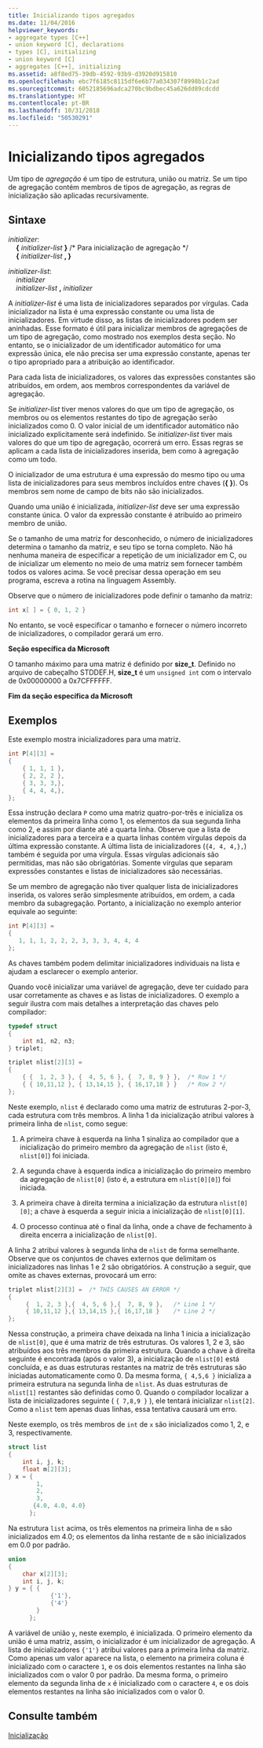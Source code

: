 ```yaml
---
title: Inicializando tipos agregados
ms.date: 11/04/2016
helpviewer_keywords:
- aggregate types [C++]
- union keyword [C], declarations
- types [C], initializing
- union keyword [C]
- aggregates [C++], initializing
ms.assetid: a8f8ed75-39db-4592-93b9-d3920d915810
ms.openlocfilehash: ebc7f6185c8115df6e6b77a034307f8998b1c2ad
ms.sourcegitcommit: 6052185696adca270bc9bdbec45a626dd89cdcdd
ms.translationtype: HT
ms.contentlocale: pt-BR
ms.lasthandoff: 10/31/2018
ms.locfileid: "50530291"
---
```

# <a name="initializing-aggregate-types"></a>Inicializando tipos agregados

Um tipo de *agregação* é um tipo de estrutura, união ou matriz. Se um tipo de agregação contém membros de tipos de agregação, as regras de inicialização são aplicadas recursivamente.

## <a name="syntax"></a>Sintaxe

*initializer*:<br/>
&nbsp;&nbsp;&nbsp;&nbsp;**{**  *initializer-list*  **}** /* Para inicialização de agregação \*/<br/>
&nbsp;&nbsp;&nbsp;&nbsp;**{**  *initializer-list*  **, }**

*initializer-list*:<br/>
&nbsp;&nbsp;&nbsp;&nbsp;*initializer*<br/>
&nbsp;&nbsp;&nbsp;&nbsp;*initializer-list*  **,**  *initializer*

A *initializer-list* é uma lista de inicializadores separados por vírgulas. Cada inicializador na lista é uma expressão constante ou uma lista de inicializadores. Em virtude disso, as listas de inicializadores podem ser aninhadas. Esse formato é útil para inicializar membros de agregações de um tipo de agregação, como mostrado nos exemplos desta seção. No entanto, se o inicializador de um identificador automático for uma expressão única, ele não precisa ser uma expressão constante, apenas ter o tipo apropriado para a atribuição ao identificador.

Para cada lista de inicializadores, os valores das expressões constantes são atribuídos, em ordem, aos membros correspondentes da variável de agregação.

Se *initializer-list* tiver menos valores do que um tipo de agregação, os membros ou os elementos restantes do tipo de agregação serão inicializados como 0. O valor inicial de um identificador automático não inicializado explicitamente será indefinido. Se *initializer-list* tiver mais valores do que um tipo de agregação, ocorrerá um erro. Essas regras se aplicam a cada lista de inicializadores inserida, bem como à agregação como um todo.

O inicializador de uma estrutura é uma expressão do mesmo tipo ou uma lista de inicializadores para seus membros incluídos entre chaves (**{ }**). Os membros sem nome de campo de bits não são inicializados.

Quando uma união é inicializada, *initializer-list* deve ser uma expressão constante única. O valor da expressão constante é atribuído ao primeiro membro de união.

Se o tamanho de uma matriz for desconhecido, o número de inicializadores determina o tamanho da matriz, e seu tipo se torna completo. Não há nenhuma maneira de especificar a repetição de um inicializador em C, ou de inicializar um elemento no meio de uma matriz sem fornecer também todos os valores acima. Se você precisar dessa operação em seu programa, escreva a rotina na linguagem Assembly.

Observe que o número de inicializadores pode definir o tamanho da matriz:

```C
int x[ ] = { 0, 1, 2 }
```

No entanto, se você especificar o tamanho e fornecer o número incorreto de inicializadores, o compilador gerará um erro.

**Seção específica da Microsoft**

O tamanho máximo para uma matriz é definido por **size_t**. Definido no arquivo de cabeçalho STDDEF.H, **size_t** é um `unsigned int` com o intervalo de 0x00000000 a 0x7CFFFFFF.

**Fim da seção específica da Microsoft**

## <a name="examples"></a>Exemplos

Este exemplo mostra inicializadores para uma matriz.

```C
int P[4][3] =
{
    { 1, 1, 1 },
    { 2, 2, 2 },
    { 3, 3, 3,},
    { 4, 4, 4,},
};
```

Essa instrução declara `P` como uma matriz quatro-por-três e inicializa os elementos da primeira linha como 1, os elementos da sua segunda linha como 2, e assim por diante até a quarta linha. Observe que a lista de inicializadores para a terceira e a quarta linhas contém vírgulas depois da última expressão constante. A última lista de inicializadores (`{4, 4, 4,},`) também é seguida por uma vírgula. Essas vírgulas adicionais são permitidas, mas não são obrigatórias. Somente vírgulas que separam expressões constantes e listas de inicializadores são necessárias.

Se um membro de agregação não tiver qualquer lista de inicializadores inserida, os valores serão simplesmente atribuídos, em ordem, a cada membro da subagregação. Portanto, a inicialização no exemplo anterior equivale ao seguinte:

```C
int P[4][3] =
{
   1, 1, 1, 2, 2, 2, 3, 3, 3, 4, 4, 4
};
```

As chaves também podem delimitar inicializadores individuais na lista e ajudam a esclarecer o exemplo anterior.

Quando você inicializar uma variável de agregação, deve ter cuidado para usar corretamente as chaves e as listas de inicializadores. O exemplo a seguir ilustra com mais detalhes a interpretação das chaves pelo compilador:

```C
typedef struct
{
    int n1, n2, n3;
} triplet;

triplet nlist[2][3] =
{
    { {  1, 2, 3 }, {  4, 5, 6 }, {  7, 8, 9 } },  /* Row 1 */
    { { 10,11,12 }, { 13,14,15 }, { 16,17,18 } }   /* Row 2 */
};
```

Neste exemplo, `nlist` é declarado como uma matriz de estruturas 2-por-3, cada estrutura com três membros. A linha 1 da inicialização atribui valores à primeira linha de `nlist`, como segue:

1. A primeira chave à esquerda na linha 1 sinaliza ao compilador que a inicialização do primeiro membro da agregação de `nlist` (isto é, `nlist[0]`) foi iniciada.

1. A segunda chave à esquerda indica a inicialização do primeiro membro da agregação de `nlist[0]` (isto é, a estrutura em `nlist[0][0]`) foi iniciada.

1. A primeira chave à direita termina a inicialização da estrutura `nlist[0][0]`; a chave à esquerda a seguir inicia a inicialização de `nlist[0][1]`.

1. O processo continua até o final da linha, onde a chave de fechamento à direita encerra a inicialização de `nlist[0]`.

A linha 2 atribui valores à segunda linha de `nlist` de forma semelhante. Observe que os conjuntos de chaves externos que delimitam os inicializadores nas linhas 1 e 2 são obrigatórios. A construção a seguir, que omite as chaves externas, provocará um erro:

```C
triplet nlist[2][3] =  /* THIS CAUSES AN ERROR */
{
     {  1, 2, 3 },{  4, 5, 6 },{  7, 8, 9 },   /* Line 1 */
     { 10,11,12 },{ 13,14,15 },{ 16,17,18 }    /* Line 2 */
};
```

Nessa construção, a primeira chave deixada na linha 1 inicia a inicialização de `nlist[0]`, que é uma matriz de três estruturas. Os valores 1, 2 e 3, são atribuídos aos três membros da primeira estrutura. Quando a chave à direita seguinte é encontrada (após o valor 3), a inicialização de `nlist[0]` está concluída, e as duas estruturas restantes na matriz de três estruturas são iniciadas automaticamente como 0. Da mesma forma, `{ 4,5,6 }` inicializa a primeira estrutura na segunda linha de `nlist`. As duas estruturas de `nlist[1]` restantes são definidas como 0. Quando o compilador localizar a lista de inicializadores seguinte ( `{ 7,8,9 }` ), ele tentará inicializar `nlist[2]`. Como a `nlist` tem apenas duas linhas, essa tentativa causará um erro.

Neste exemplo, os três membros de `int` de `x` são inicializados como 1, 2, e 3, respectivamente.

```C
struct list
{
    int i, j, k;
    float m[2][3];
} x = {
        1,
        2,
        3,
       {4.0, 4.0, 4.0}
      };
```

Na estrutura `list` acima, os três elementos na primeira linha de `m` são inicializados em 4.0; os elementos da linha restante de `m` são inicializados em 0.0 por padrão.

```C
union
{
    char x[2][3];
    int i, j, k;
} y = { {
            {'1'},
            {'4'}
        }
      };
```

A variável de união `y`, neste exemplo, é inicializada. O primeiro elemento da união é uma matriz, assim, o inicializador é um inicializador de agregação. A lista de inicializadores `{'1'}` atribui valores para a primeira linha da matriz. Como apenas um valor aparece na lista, o elemento na primeira coluna é inicializado com o caractere `1`, e os dois elementos restantes na linha são inicializados com o valor 0 por padrão. Da mesma forma, o primeiro elemento da segunda linha de `x` é inicializado com o caractere `4`, e os dois elementos restantes na linha são inicializados com o valor 0.

## <a name="see-also"></a>Consulte também

[Inicialização](../c-language/initialization.md)